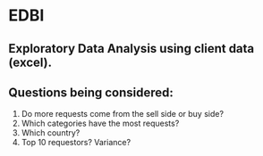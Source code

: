 # EDBI
## Exploratory Data Analysis using client data (excel).
## Questions being considered:
1. Do more requests come from the sell side or buy side?
2.  Which categories have the most requests?
3. Which country?
4. Top 10 requestors? Variance? 